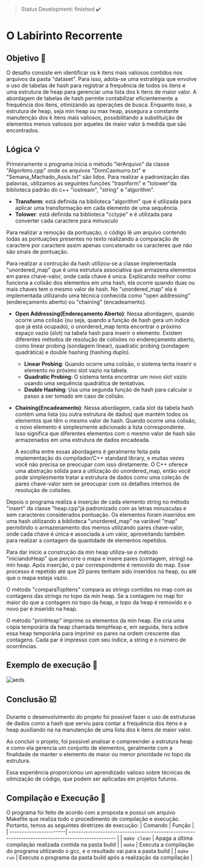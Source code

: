 > Status Development: finished :heavy_check_mark:

# O Labirinto Recorrente

## Objetivo 🎯

O desafio consiste em identificar os k itens mais valiosos contidos nos arquivos da pasta "dataset". Para isso, adota-se uma estratégia que envolve o uso de tabelas de hash para registrar a frequência de todos os itens e uma estrutura de heap para gerenciar uma lista dos k itens de maior valor. A abordagem de tabelas de hash permite contabilizar eficientemente a frequência dos itens, otimizando as operações de busca. Enquanto isso, a estrutura de heap, seja min heap ou max heap, assegura a constante manutenção dos k itens mais valiosos, possibilitando a substituição de elementos menos valiosos por aqueles de maior valor à medida que são encontrados. 

## Lógica :bulb:

Primeiramente o programa inicia o método "lerArquivo" da classe "Algoritmo.cpp" onde os arquivos "DomCasmurro.txt" e "Semana_Machado_Assis.txt" são lidos. Para realizar a padronização das palavras, utilizamos as seguintes funções "trasnform" e "tolower"da biblioteca padrão do c++ "iostream", "string" e "algorithm".

* **Transform**: está definida na biblioteca "algorithm" que é utilizada para aplicar uma transformação em cada elemento de uma sequência.
* **Tolower**: está definida na biblioteca "cctype" e é utilizada para converter cada caractere para minusculo

Para realizar a remoção da pontuação, o código lê um arquivo contendo todas as pontuações presentes no texto realizando a comparação de caractere por caractere assim apenas concatenado os caracteres que não são sinais de pontuação.

Para realizar a contrução da hash utilizou-se a classe implementada "unordered_map" que é uma estrutura associativa que armazena elementos em pares chave-valor, onde cada chave é unica.  Explicando melhor como funciona a colisão dos elementos em uma hash, ela ocorre quando duas ou mais chaves tem o mesmo valor de hash. No "unordered_map" ela é implementada utilizando uma técnica conhecida como "open addressing"(endereçamento aberto) ou "chaining" (encadeamento).

* **Open Addressing(Endereçamento Aberto)**: Nessa abordagem, quando ocorre uma colisão (ou seja, quando a função de hash gera um índice que já está ocupado), o unordered_map tenta encontrar o próximo espaço vazio (slot) na tabela hash para inserir o elemento. Existem diferentes métodos de resolução de colisões no endereçamento aberto, como linear probing (sondagem linear), quadratic probing (sondagem quadrática) e double hashing (hashing duplo).
    * **Linear Probing**: Quando ocorre uma colisão, o sistema tenta inserir o elemento no próximo slot vazio na tabela.
    * **Quadratic Probing**: O sistema tenta encontrar um novo slot vazio usando uma sequência quadrática de tentativas.
    * **Double Hashing**: Usa uma segunda função de hash para calcular o passo a ser tomado em caso de colisão.

* **Chaining(Encadeamento)**: Nessa abordagem, cada slot da tabela hash contém uma lista (ou outra estrutura de dados) que mantém todos os elementos que têm o mesmo valor de hash. Quando ocorre uma colisão, o novo elemento é simplesmente adicionado à lista correspondente. Isso significa que diferentes elementos com o mesmo valor de hash são armazenados em uma estrutura de dados encadeada.

    A escolha entre essas abordagens é geralmente feita pela implementação do compilador/C++ standard library, e muitas vezes você não precisa se preocupar com isso diretamente. O C++ oferece uma abstração sólida para a utilização do unordered_map, então você pode simplesmente tratar a estrutura de dados como uma coleção de pares chave-valor sem se preocupar com os detalhes internos de resolução de colisões.

 Depois o programa realiza a inserção de cada elemento string no método "insert" da classe "heap.cpp"já padronizado com as letras minusculas e sem caracteres considerados pontuação. Os elementos foram inseridos em uma hash utilizando a biblioteca "unordered_map" na variável "map" permitindo o armazenamento dos memos utilizando pares chave-valor, onde cada chave é única e associada a um valor, aproveitando também para realizar a contagem da quantidade de elementos repetidos.

 Para dar inicio a construção da min heap utiliza-se o método "iniciandoHeap" que percorre o mapa e insere pares (contagem, string) na min heap. Após inserção, o par correspondente é removido do map. Esse processo é repetido até que 20 pares tenham sido inseridos na heap, ou até que o mapa esteja vazio.
 
 O método "comparaTopItens" compara as strings contidas no map com as contagens das strings no topo da min heap. Se a contagem no map for maior do que a contagem no topo da heap, o topo da heap é removido e o novo par é inserido na heap.

O método "printHeap" imprime os elementos da min heap. Ele cria uma cópia temporária da heap chamada tempHeap e, em seguida, itera sobre essa heap temporária para imprimir os pares na ordem crescente das contagens. Cada par é impresso com seu índice, a string e o número de ocorrências.

## Exemplo de execução :hammer:
![aeds](https://github.com/teuswx/Top-K-Elementos-Aeds/assets/102326098/b3cba7a4-1c3e-4b4a-bce9-fbab10196481)

## Conclusão :ballot_box_with_check:

Durante o desenvolvimento do projeto foi possível fazer o uso de estruturas de dados como a hash que serviu para contar a frequência dos itens e a heap auxiliando na na manutenção de uma lista dos k itens de maior valor.

Ao concluir o projeto, foi possível analisar e compreender a estrutura heap e como ela gerencia um conjunto de elementos, geralmente com a finalidade de manter o elemento de maior ou menor prioridade no topo da estrutura.

Essa experiência proporcionou um aprendizado valioso sobre técnicas de otimização de código, que podem ser aplicadas em projetos futuros.
## Compilação e Execução :electric_plug:

O programa foi feito de acordo com a proposta e possui um arquivo Makefile que realiza todo o procedimento de compilação e execução. Portanto, temos as seguintes diretrizes de execução:
| Comando                |  Função                                                                                           |                     
| -----------------------| ------------------------------------------------------------------------------------------------- |
|  `make clean`          | Apaga a última compilação realizada contida na pasta build                                        |
|  `make`                | Executa a compilação do programa utilizando o gcc, e o resultado vai para a pasta build           |
|  `make run`            | Executa o programa da pasta build após a realização da compilação                                 |

